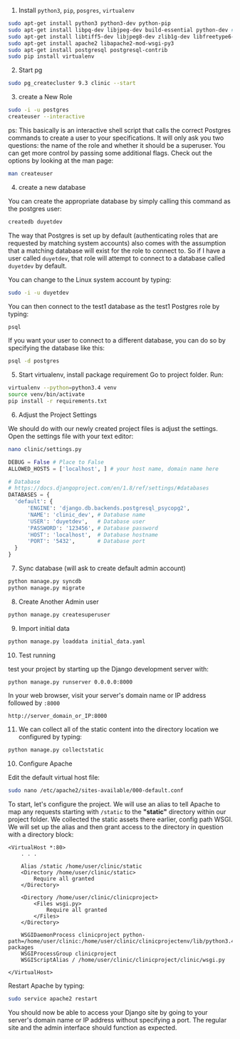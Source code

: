 1. Install `python3`, `pip`, `posgres`, `virtualenv`

  ```sh
  sudo apt-get install python3 python3-dev python-pip 
  sudo apt-get install libpq-dev libjpeg-dev build-essential python-dev # fix
  sudo apt-get install libtiff5-dev libjpeg8-dev zlib1g-dev libfreetype6-dev liblcms2-dev libwebp-dev tcl8.6-dev tk8.6-dev python-tk
  sudo apt-get install apache2 libapache2-mod-wsgi-py3
  sudo apt-get install postgresql postgresql-contrib
  sudo pip install virtualenv
  ```

2. Start pg

  ```sh
  sudo pg_createcluster 9.3 clinic --start 
  ```
  
3. create a New Role

  ```sh
  sudo -i -u postgres
  createuser --interactive
  ```
  ps: This basically is an interactive shell script that calls the correct Postgres commands to create a user to your specifications. It will only ask you two questions: the name of the role and whether it should be a superuser. You can get more control by passing some additional flags. Check out the options by looking at the man page:
  ```sh
  man createuser
  ```

4. create a new database
 
  You can create the appropriate database by simply calling this command as the postgres user:
  ```sh
  createdb duyetdev
  ```
  
  The way that Postgres is set up by default (authenticating roles that are requested by matching system accounts) also comes with the assumption that a matching database will exist for the role to connect to.
  So if I have a user called `duyetdev`, that role will attempt to connect to a database called `duyetdev` by default.
 
 You can change to the Linux system account by typing:
 
 ```sh
 sudo -i -u duyetdev
 ```

  You can then connect to the test1 database as the test1 Postgres role by typing:
  ```sh
  psql
  ```
  
  If you want your user to connect to a different database, you can do so by specifying the database like this:
  ```sh
  psql -d postgres
  ```

5. Start virtualenv, install package requirement
  Go to project folder. Run:
  
  ```sh
  virtualenv --python=python3.4 venv
  source venv/bin/activate
  pip install -r requirements.txt
  ```
  
6. Adjust the Project Settings

  We should do with our newly created project files is adjust the settings. Open the settings file with your text editor:
  
  ```sh
  nano clinic/settings.py
  ```

  ```python
  DEBUG = False # Place to False
  ALLOWED_HOSTS = ['localhost', ] # your host name, domain name here

  # Database
  # https://docs.djangoproject.com/en/1.8/ref/settings/#databases
  DATABASES = {
    'default': {
        'ENGINE': 'django.db.backends.postgresql_psycopg2',
        'NAME': 'clinic_dev', # Database name
        'USER': 'duyetdev',   # Database user
        'PASSWORD': '123456', # Database password
        'HOST': 'localhost',  # Database hostname
        'PORT': '5432',       # Database port
    }
  }
  ```

7. Sync database (will ask to create default admin account)
  ```sh
  python manage.py syncdb
  python manage.py migrate
  ```

8. Create Another Admin user 

  ```sh
  python manage.py createsuperuser
  ```

9. Import initial data
  
  ```sh
  python manage.py loaddata initial_data.yaml
  ```
10. Test running 

  test your project by starting up the Django development server with:

  ```sh
  python manage.py runserver 0.0.0.0:8000
  ```

  In your web browser, visit your server's domain name or IP address followed by `:8000`

  ```
  http://server_domain_or_IP:8000
  ```

11. We can collect all of the static content into the directory location we configured by typing:

  ```sh
  python manage.py collectstatic
  ```

10. Configure Apache

  Edit the default virtual host file:

  ```sh
  sudo nano /etc/apache2/sites-available/000-default.conf
  ```

  To start, let's configure the project. We will use an alias to tell Apache to map any requests starting with `/static` to the **"static"** directory within our project folder. We collected the static assets there earlier, config path WSGI. We will set up the alias and then grant access to the directory in question with a directory block:

  ```
  <VirtualHost *:80>
      . . .

      Alias /static /home/user/clinic/static
      <Directory /home/user/clinic/static>
          Require all granted
      </Directory>

      <Directory /home/user/clinic/clinicproject>
          <Files wsgi.py>
              Require all granted
          </Files>
      </Directory>

      WSGIDaemonProcess clinicproject python-path=/home/user/clinic:/home/user/clinic/clinicprojectenv/lib/python3.4/site-packages
      WSGIProcessGroup clinicproject
      WSGIScriptAlias / /home/user/clinic/clinicproject/clinic/wsgi.py

  </VirtualHost>
  ```

  Restart Apache by typing:

  ```sh
  sudo service apache2 restart
  ```
  You should now be able to access your Django site by going to your server's domain name or IP address without specifying a port. The regular site and the admin interface should function as expected.
